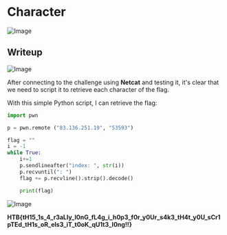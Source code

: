 # Character
![Image](https://github.com/user-attachments/assets/342d4413-faef-43e2-8183-b7d44d217de3)

## Writeup

![Image](https://github.com/user-attachments/assets/d8eca520-cee9-457f-98a9-383c0cef4d06)

After connecting to the challenge using **Netcat** and testing it, it's clear that we need to script it to retrieve each character of the flag.

With this simple Python script, I can retrieve the flag:

```python
import pwn

p = pwn.remote ("83.136.251.19", "53593")

flag = ""
i = -1
while True:
    i+=1
    p.sendlineafter("index: ", str(i))
    p.recvuntil(": ")
    flag += p.recvline().strip().decode()

    print(flag)
```

![Image](https://github.com/user-attachments/assets/3922b480-163b-4e55-b347-2367dbf0dea4)

**HTB{tH15_1s_4_r3aLly_l0nG_fL4g_i_h0p3_f0r_y0Ur_s4k3_tH4t_y0U_sCr1pTEd_tH1s_oR_els3_iT_t0oK_qU1t3_l0ng!!}**
